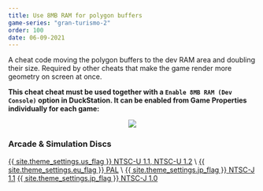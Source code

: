 ```yaml
---
title: Use 8MB RAM for polygon buffers
game-series: "gran-turismo-2"
order: 100
date: 06-09-2021
---
```


A cheat code moving the polygon buffers to the dev RAM area and doubling their size.
Required by other cheats that make the game render more geometry on screen at once.

**This cheat cheat must be used together with a `Enable 8MB RAM (Dev Console)` option in DuckStation. It can be enabled from Game Properties individually for each game:**
<p align="center">
<img src="{% link assets/img/posts/gt2-cheats/duckstation-devram.jpg %}">
</p>


### Arcade & Simulation Discs
<a href="https://github.com/CookiePLMonster/Console-Cheat-Codes/blob/master/PS1/Gran%20Turismo%202/8MB%20RAM/NTSC-U%201.1%2C%20NTSC-U%201.2.cht" class="button" role="button" target="_blank">{{ site.theme_settings.us_flag }} NTSC-U 1.1, NTSC-U 1.2</a> \\
<a href="https://github.com/CookiePLMonster/Console-Cheat-Codes/blob/master/PS1/Gran%20Turismo%202/8MB%20RAM/PAL.cht" class="button" role="button" target="_blank">{{ site.theme_settings.eu_flag }} PAL</a> \\
<a href="https://github.com/CookiePLMonster/Console-Cheat-Codes/blob/master/PS1/Gran%20Turismo%202/8MB%20RAM/NTSC-J%201.1.cht" class="button" role="button" target="_blank">{{ site.theme_settings.jp_flag }} NTSC-J 1.1</a>
<a href="https://github.com/CookiePLMonster/Console-Cheat-Codes/blob/master/PS1/Gran%20Turismo%202/8MB%20RAM/NTSC-J%201.0.cht" class="button" role="button" target="_blank">{{ site.theme_settings.jp_flag }} NTSC-J 1.0</a>
